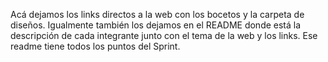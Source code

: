 Acá dejamos los links directos a la web con los bocetos y la carpeta de diseños. Igualmente también los dejamos en el README donde está la descripción de cada integrante junto con el tema de la web y los links. Ese readme tiene todos los puntos del Sprint.